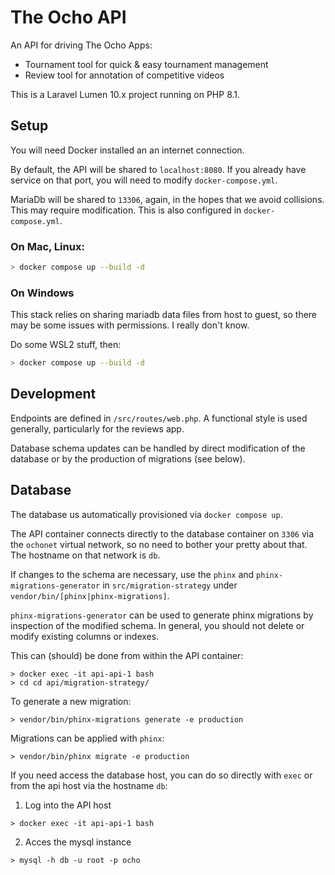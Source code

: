 # The Ocho API

An API for driving The Ocho Apps:
- Tournament tool for quick & easy tournament management
- Review tool for annotation of competitive videos

This is a Laravel Lumen 10.x project running on PHP 8.1.

## Setup

You will need Docker installed an an internet connection.

By default, the API will be shared to ```localhost:8080```. If you already have service on that port, you will need to modify ```docker-compose.yml```.

MariaDb will be shared to ```13306```, again, in the hopes that we avoid collisions. This may require modification. This is also configured in ```docker-compose.yml```.

### On Mac, Linux:

```bash
> docker compose up --build -d
```

### On Windows

This stack relies on sharing mariadb data files from host to guest, so there may be some issues with permissions. I really don't know.

Do some WSL2 stuff, then:

```bash
> docker compose up --build -d
```

## Development

Endpoints are defined in ```/src/routes/web.php```. A functional style is used generally, particularly for the reviews app.

Database schema updates can be handled by direct modification of the database or by the production of migrations (see below).

## Database

The database us automatically provisioned via ```docker compose up```.

The API container connects directly to the database container on ```3306``` via the ```ochonet``` virtual network, so no need to bother your pretty about that. The hostname on that network is ```db```.

If changes to the schema are necessary, use the ```phinx``` and ```phinx-migrations-generator``` in ```src/migration-strategy``` under ```vendor/bin/[phinx|phinx-migrations]```.

```phinx-migrations-generator``` can be used to generate phinx migrations by inspection of the modified schema. In general, you should not delete or modify existing columns or indexes.

This can (should) be done from within the API container:
```
> docker exec -it api-api-1 bash
> cd cd api/migration-strategy/
```

To generate a new migration:
```
> vendor/bin/phinx-migrations generate -e production
```

Migrations can be applied with ```phinx```:
```
> vendor/bin/phinx migrate -e production
```

If you need access the database host, you can do so directly with ```exec``` or from the api host via the hostname ```db```:

1. Log into the API host
```
> docker exec -it api-api-1 bash
```
2. Acces the mysql instance
```
> mysql -h db -u root -p ocho
```
